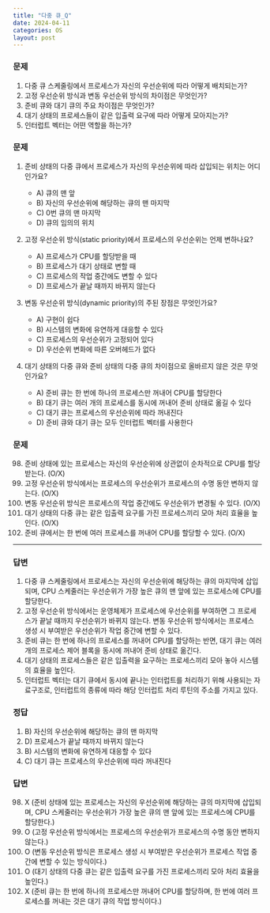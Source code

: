 ```yaml
---
title: "다중 큐_Q"
date: 2024-04-11
categories: OS
layout: post
---
```

### 문제

1.  다중 큐 스케줄링에서 프로세스가 자신의 우선순위에 따라 어떻게 배치되는가?
2.  고정 우선순위 방식과 변동 우선순위 방식의 차이점은 무엇인가?
3.  준비 큐와 대기 큐의 주요 차이점은 무엇인가?
4.  대기 상태의 프로세스들이 같은 입출력 요구에 따라 어떻게 모아지는가?
5.  인터럽트 벡터는 어떤 역할을 하는가?


### 문제

1.  준비 상태의 다중 큐에서 프로세스가 자신의 우선순위에 따라 삽입되는 위치는 어디인가요?
    
    *   A) 큐의 맨 앞
    *   B) 자신의 우선순위에 해당하는 큐의 맨 마지막
    *   C) 0번 큐의 맨 마지막
    *   D) 큐의 임의의 위치
2.  고정 우선순위 방식(static priority)에서 프로세스의 우선순위는 언제 변하나요?
    
    *   A) 프로세스가 CPU를 할당받을 때
    *   B) 프로세스가 대기 상태로 변할 때
    *   C) 프로세스의 작업 중간에도 변할 수 있다
    *   D) 프로세스가 끝날 때까지 바뀌지 않는다
3.  변동 우선순위 방식(dynamic priority)의 주된 장점은 무엇인가요?
    
    *   A) 구현이 쉽다
    *   B) 시스템의 변화에 유연하게 대응할 수 있다
    *   C) 프로세스의 우선순위가 고정되어 있다
    *   D) 우선순위 변화에 따른 오버헤드가 없다
4.  대기 상태의 다중 큐와 준비 상태의 다중 큐의 차이점으로 올바르지 않은 것은 무엇인가요?
    
    *   A) 준비 큐는 한 번에 하나의 프로세스만 꺼내어 CPU를 할당한다
    *   B) 대기 큐는 여러 개의 프로세스를 동시에 꺼내어 준비 상태로 옮길 수 있다
    *   C) 대기 큐는 프로세스의 우선순위에 따라 꺼내진다
    *   D) 준비 큐와 대기 큐는 모두 인터럽트 벡터를 사용한다


### 문제

98.  준비 상태에 있는 프로세스는 자신의 우선순위에 상관없이 순차적으로 CPU를 할당받는다. (O/X)
99.  고정 우선순위 방식에서는 프로세스의 우선순위가 프로세스의 수명 동안 변하지 않는다. (O/X)
100.  변동 우선순위 방식은 프로세스의 작업 중간에도 우선순위가 변경될 수 있다. (O/X)
101.  대기 상태의 다중 큐는 같은 입출력 요구를 가진 프로세스끼리 모아 처리 효율을 높인다. (O/X)
102.  준비 큐에서는 한 번에 여러 프로세스를 꺼내어 CPU를 할당할 수 있다. (O/X)


<hr>


### 답변

1.  다중 큐 스케줄링에서 프로세스는 자신의 우선순위에 해당하는 큐의 마지막에 삽입되며, CPU 스케줄러는 우선순위가 가장 높은 큐의 맨 앞에 있는 프로세스에 CPU를 할당한다.
2.  고정 우선순위 방식에서는 운영체제가 프로세스에 우선순위를 부여하면 그 프로세스가 끝날 때까지 우선순위가 바뀌지 않는다. 변동 우선순위 방식에서는 프로세스 생성 시 부여받은 우선순위가 작업 중간에 변할 수 있다.
3.  준비 큐는 한 번에 하나의 프로세스를 꺼내어 CPU를 할당하는 반면, 대기 큐는 여러 개의 프로세스 제어 블록을 동시에 꺼내어 준비 상태로 옮긴다.
4.  대기 상태의 프로세스들은 같은 입출력을 요구하는 프로세스끼리 모아 놓아 시스템의 효율을 높인다.
5.  인터럽트 벡터는 대기 큐에서 동시에 끝나는 인터럽트를 처리하기 위해 사용되는 자료구조로, 인터럽트의 종류에 따라 해당 인터럽트 처리 루틴의 주소를 가지고 있다.



### 정답

1.  B) 자신의 우선순위에 해당하는 큐의 맨 마지막
2.  D) 프로세스가 끝날 때까지 바뀌지 않는다
3.  B) 시스템의 변화에 유연하게 대응할 수 있다
4.  C) 대기 큐는 프로세스의 우선순위에 따라 꺼내진다



### 답변

98.  X (준비 상태에 있는 프로세스는 자신의 우선순위에 해당하는 큐의 마지막에 삽입되며, CPU 스케줄러는 우선순위가 가장 높은 큐의 맨 앞에 있는 프로세스에 CPU를 할당한다.)
99.  O (고정 우선순위 방식에서는 프로세스의 우선순위가 프로세스의 수명 동안 변하지 않는다.)
100.  O (변동 우선순위 방식은 프로세스 생성 시 부여받은 우선순위가 프로세스 작업 중간에 변할 수 있는 방식이다.)
101.  O (대기 상태의 다중 큐는 같은 입출력 요구를 가진 프로세스끼리 모아 처리 효율을 높인다.)
102.  X (준비 큐는 한 번에 하나의 프로세스만 꺼내어 CPU를 할당하며, 한 번에 여러 프로세스를 꺼내는 것은 대기 큐의 작업 방식이다.)